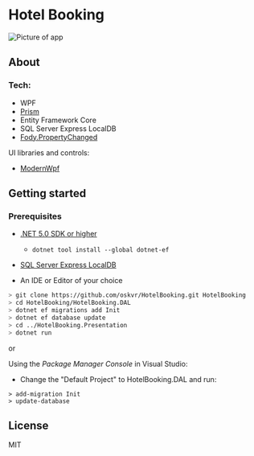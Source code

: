 

# Hotel Booking

![Picture of app](https://i.imgur.com/XZp5NgA.jpg)

## About

### Tech:

- WPF
- [Prism](https://github.com/PrismLibrary/Prism)
- Entity Framework Core
- SQL Server Express LocalDB
- [Fody.PropertyChanged](https://github.com/Fody/PropertyChanged)

UI libraries and controls:

- [ModernWpf](https://github.com/ghost1372/ModernWpf)
  

## Getting started

### Prerequisites

- [.NET 5.0 SDK or higher](https://dotnet.microsoft.com/download/dotnet/5.0)

  - `dotnet tool install --global dotnet-ef`

- [SQL Server Express LocalDB](http://www.hanselman.com/blog/download-sql-server-express)

- An IDE or Editor of your choice

  

```sh
> git clone https://github.com/oskvr/HotelBooking.git HotelBooking
> cd HotelBooking/HotelBooking.DAL
> dotnet ef migrations add Init
> dotnet ef database update
> cd ../HotelBooking.Presentation
> dotnet run
```

or 

Using the *Package Manager Console* in Visual Studio:

- Change the "Default Project" to HotelBooking.DAL and run:
```
> add-migration Init
> update-database
```

## License

MIT
